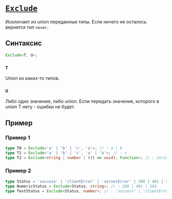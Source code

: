 # [`Exclude`](../index.md)

Исключает из union переданные типы. Если ничего не осталось вернется тип `never`.

## Синтаксис

```ts
Exclude<T, U>;
```

### `T`

Union из каких-то типов.

### `U`

Либо одно значение, либо union. Если передать значение, которого в union T нету - ошибки не будет.

## Пример

### Пример 1

```ts
type T0 = Exclude<'a' | 'b' | 'c', 'a'>; // : a | b
type T1 = Exclude<'a' | 'b' | 'c', 'a' | 'b'>; // : c
type T2 = Exclude<string | number | (() => void), Function>; // : string | number
```

### Пример 2

```ts
type Status = 'success' | 'clientError' | 'serverError' | 200 | 401 | 504; // all
type NumericStatus = Exclude<Status, string>; // : 200 | 401 | 504
type TextStatus = Exclude<Status, number>; // : 'success' | 'clientError' | 'serverError'
```
